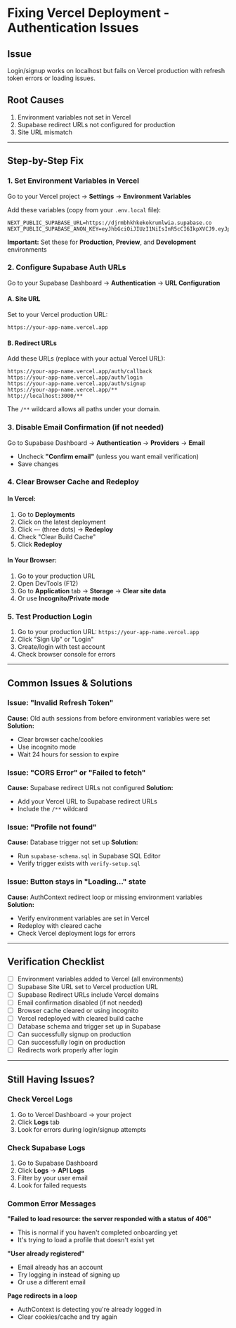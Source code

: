 # Fixing Vercel Deployment - Authentication Issues

## Issue
Login/signup works on localhost but fails on Vercel production with refresh token errors or loading issues.

## Root Causes
1. Environment variables not set in Vercel
2. Supabase redirect URLs not configured for production
3. Site URL mismatch

---

## Step-by-Step Fix

### 1. Set Environment Variables in Vercel

Go to your Vercel project → **Settings** → **Environment Variables**

Add these variables (copy from your `.env.local` file):

```
NEXT_PUBLIC_SUPABASE_URL=https://djrmbhkhkekokrumlwia.supabase.co
NEXT_PUBLIC_SUPABASE_ANON_KEY=eyJhbGciOiJIUzI1NiIsInR5cCI6IkpXVCJ9.eyJpc3MiOiJzdXBhYmFzZSIsInJlZiI6ImRqcm1iaGtoa2Vrb2tydW1sd2lhIiwicm9sZSI6ImFub24iLCJpYXQiOjE3NjAwMDg5MjYsImV4cCI6MjA3NTU4NDkyNn0.Veg__W36eQBjLk65rQksw_6sjCXp0SYK5ehEZoEABKc
```

**Important:** Set these for **Production**, **Preview**, and **Development** environments

### 2. Configure Supabase Auth URLs

Go to your Supabase Dashboard → **Authentication** → **URL Configuration**

#### A. Site URL
Set to your Vercel production URL:
```
https://your-app-name.vercel.app
```

#### B. Redirect URLs
Add these URLs (replace with your actual Vercel URL):
```
https://your-app-name.vercel.app/auth/callback
https://your-app-name.vercel.app/auth/login
https://your-app-name.vercel.app/auth/signup
https://your-app-name.vercel.app/**
http://localhost:3000/**
```

The `/**` wildcard allows all paths under your domain.

### 3. Disable Email Confirmation (if not needed)

Go to Supabase Dashboard → **Authentication** → **Providers** → **Email**

- Uncheck **"Confirm email"** (unless you want email verification)
- Save changes

### 4. Clear Browser Cache and Redeploy

#### In Vercel:
1. Go to **Deployments**
2. Click on the latest deployment
3. Click **⋯** (three dots) → **Redeploy**
4. Check "Clear Build Cache"
5. Click **Redeploy**

#### In Your Browser:
1. Go to your production URL
2. Open DevTools (F12)
3. Go to **Application** tab → **Storage** → **Clear site data**
4. Or use **Incognito/Private mode**

### 5. Test Production Login

1. Go to your production URL: `https://your-app-name.vercel.app`
2. Click "Sign Up" or "Login"
3. Create/login with test account
4. Check browser console for errors

---

## Common Issues & Solutions

### Issue: "Invalid Refresh Token"
**Cause:** Old auth sessions from before environment variables were set
**Solution:**
- Clear browser cache/cookies
- Use incognito mode
- Wait 24 hours for session to expire

### Issue: "CORS Error" or "Failed to fetch"
**Cause:** Supabase redirect URLs not configured
**Solution:**
- Add your Vercel URL to Supabase redirect URLs
- Include the `/**` wildcard

### Issue: "Profile not found"
**Cause:** Database trigger not set up
**Solution:**
- Run `supabase-schema.sql` in Supabase SQL Editor
- Verify trigger exists with `verify-setup.sql`

### Issue: Button stays in "Loading..." state
**Cause:** AuthContext redirect loop or missing environment variables
**Solution:**
- Verify environment variables are set in Vercel
- Redeploy with cleared cache
- Check Vercel deployment logs for errors

---

## Verification Checklist

- [ ] Environment variables added to Vercel (all environments)
- [ ] Supabase Site URL set to Vercel production URL
- [ ] Supabase Redirect URLs include Vercel domains
- [ ] Email confirmation disabled (if not needed)
- [ ] Browser cache cleared or using incognito
- [ ] Vercel redeployed with cleared build cache
- [ ] Database schema and trigger set up in Supabase
- [ ] Can successfully signup on production
- [ ] Can successfully login on production
- [ ] Redirects work properly after login

---

## Still Having Issues?

### Check Vercel Logs
1. Go to Vercel Dashboard → your project
2. Click **Logs** tab
3. Look for errors during login/signup attempts

### Check Supabase Logs
1. Go to Supabase Dashboard
2. Click **Logs** → **API Logs**
3. Filter by your user email
4. Look for failed requests

### Common Error Messages

**"Failed to load resource: the server responded with a status of 406"**
- This is normal if you haven't completed onboarding yet
- It's trying to load a profile that doesn't exist yet

**"User already registered"**
- Email already has an account
- Try logging in instead of signing up
- Or use a different email

**Page redirects in a loop**
- AuthContext is detecting you're already logged in
- Clear cookies/cache and try again
